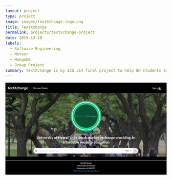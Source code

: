 ```yaml
---
layout: project
type: project
image: images/textXchange-logo.png
title: TextXchange
permalink: projects/textxchange-project
date: 2019-12-18
labels:
  - Software Engineering
  - Meteor
  - MongoDB
  - Group Project
summary: TextXchange is my ICS 314 final project to help UH students exchange textbooks
---
```


<img class="ui medium right floated image" src="/images/tx-landing.png">
